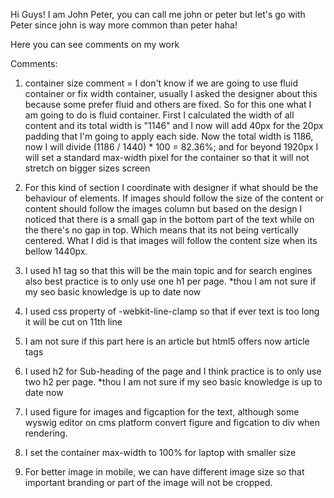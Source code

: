 Hi Guys! I am John Peter, you can call me john or peter but let's go with Peter since john is way more common than peter haha! 

Here you can see comments on my work


Comments:
1. container size comment = I don't know if we are going to use fluid container or fix width container, usually I asked the designer about this because some prefer fluid and others are fixed. So for this one what I am going to do is fluid container. First I calculated the width of all content and its total width is "1146" and I now will add 40px for the 20px padding that I'm going to apply each side. Now the total width is 1186, now I will divide (1186 / 1440) * 100 = 82.36%; and for beyond 1920px I will set a standard  max-width pixel for the container so that it will not stretch on bigger sizes screen

2. For this kind of section I coordinate with designer if what should be the behaviour of elements. If images should follow the size of the content or content should follow the images column but based on the design I noticed that there is a small gap in the bottom part of the text while on the there's no gap in top. Which means that its not being vertically centered. What I did is that images will follow the content size when its bellow 1440px. 

3. I used h1 tag so that this will be the main topic and for search engines also best practice is to only use one h1 per page. *thou I am not sure if my seo basic knowledge is up to date now 

4. I used css property of -webkit-line-clamp so that if ever text is too long it will be cut on 11th line

5. I am not sure if this part here is an article but html5 offers now article tags

6. I used h2 for Sub-heading of the page and I think practice is to only use two h2 per page. *thou I am not sure if my seo basic knowledge is up to date now 

7. I used figure for images and figcaption for the text, although some wyswig editor on cms platform convert figure and figcation to div when rendering. 

8. I set the container max-width to 100% for laptop with smaller size 

9. For better image in mobile, we can have different image size so that important branding or part of the image will not be cropped.
